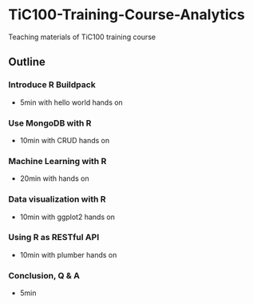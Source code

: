 # TiC100-Training-Course-Analytics

Teaching materials of TiC100 training course

## Outline

### Introduce R Buildpack
* 5min with hello world hands on

### Use MongoDB with R
* 10min with CRUD hands on

### Machine Learning with R 
* 20min with hands on

### Data visualization with R
* 10min with ggplot2 hands on

### Using R as RESTful API
* 10min with plumber hands on

### Conclusion, Q & A
* 5min

